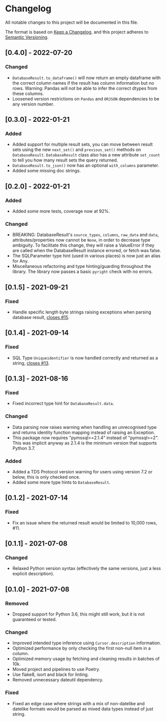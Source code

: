 # Changelog
All notable changes to this project will be documented in this file.

The format is based on [Keep a Changelog](https://keepachangelog.com/en/1.0.0/),
and this project adheres to [Semantic Versioning](https://semver.org/spec/v2.0.0.html).

## [0.4.0] - 2022-07-20
### Changed
- `DatabaseResult.to_dataframe()` will now return an empty dataframe with the correct
  column names if the result has column information but no rows. Warning: Pandas will
  not be able to infer the correct dtypes from these columns.
- Loosened version restrictions on `Pandas` and `ORJSON` dependencies to be any version number.


## [0.3.0] - 2022-01-21
### Added
- Added support for multiple result sets, you can move between result sets using the new
  `next_set()` and `previous_set()` methods on `DatabaseResult`. `DatabaseResult` class
  also has a new attribute `set_count` to tell you how many result sets the query
  returned.
- `DatabaseResult.to_json()` now has an optional `with_columns` parameter.
- Added some missing doc strings.


## [0.2.0] - 2022-01-21
### Added
- Added some more tests, coverage now at 92%.
### Changed
- BREAKING: DatabaseResult's `source_types`, `columns`, `raw_data` and `data`,
  attributes/properties now cannot be `None`, in order to decrease type ambiguity. To 
  facilitate this change, they will raise a ValueError if they are called when the 
  DatabaseResult instance errored, or fetch was false.
- The SQLParameter type hint (used in various places) is now just an alias for Any.
- Miscellaneous refactoring and type hinting/guarding throughout the library. The 
  library now passes a basic `pyright` check with no errors. 


## [0.1.5] - 2021-09-21
### Fixed 
- Handle specific length byte strings raising exceptions when parsing database result, [closes #15](https://github.com/invokermain/pymssql-utils/issues/15).

## [0.1.4] - 2021-09-14
### Fixed 
- SQL Type `Uniqueidentifier` is now handled correctly and returned as a string, [closes #13](https://github.com/invokermain/pymssql-utils/issues/13).

## [0.1.3] - 2021-08-16
### Fixed 
- Fixed incorrect type hint for `DatabaseResult.data`.

### Changed
- Data parsing now raises warning when handling an unrecognised type
and returns identity function mapping instead of raising an Exception.
- This package now requires "pymssql>=2.1.4" instead of "pymssql>=2". This was implicit anyway as 2.1.4
is the minimum version that supports Python 3.7.

### Added
- Added a TDS Protocol version warning for users using version 7.2 or below, this is only checked once.
- Added some more type hints to `DatabaseResult`.

## [0.1.2] - 2021-07-14
### Fixed 
- Fix an issue where the returned result would be limited to 10,000 rows, #11.

## [0.1.1] - 2021-07-08
### Changed
- Relaxed Python version syntax (effectively the same versions, just a less explicit description).

## [0.1.0] - 2021-07-08
### Removed
- Dropped support for Python 3.6, this might still work, but it is not guaranteed or tested.

### Changed
- Improved intended type inference using `Cursor.description` information.
- Optimized performance by only checking the first non-null item in a column.
- Optimized memory usage by fetching and cleaning results in batches of 10k.
- Moved project and pipelines to use Poetry.
- Use flake8, isort and black for linting.
- Removed unnecessary dateutil dependency.

### Fixed
- Fixed an edge case where strings with a mix of non-datelike and datelike formats would be parsed as mixed data types instead of just string.